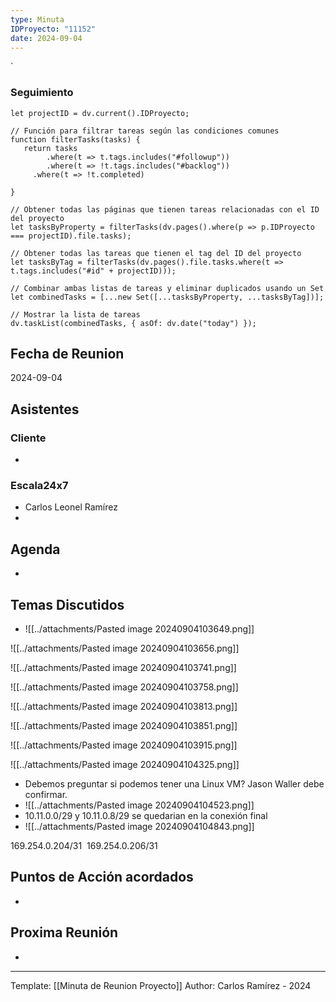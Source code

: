 ```yaml
---
type: Minuta
IDProyecto: "11152"
date: 2024-09-04
---
```

`

### Seguimiento

```dataviewjs
let projectID = dv.current().IDProyecto;

// Función para filtrar tareas según las condiciones comunes
function filterTasks(tasks) {
   return tasks
        .where(t => t.tags.includes("#followup"))
        .where(t => !t.tags.includes("#backlog"))
     .where(t => !t.completed)
        
}

// Obtener todas las páginas que tienen tareas relacionadas con el ID del proyecto
let tasksByProperty = filterTasks(dv.pages().where(p => p.IDProyecto === projectID).file.tasks);

// Obtener todas las tareas que tienen el tag del ID del proyecto
let tasksByTag = filterTasks(dv.pages().file.tasks.where(t => t.tags.includes("#id" + projectID)));

// Combinar ambas listas de tareas y eliminar duplicados usando un Set
let combinedTasks = [...new Set([...tasksByProperty, ...tasksByTag])];

// Mostrar la lista de tareas
dv.taskList(combinedTasks, { asOf: dv.date("today") });
 ```
## Fecha de Reunion
2024-09-04

## Asistentes

### Cliente
* 
### Escala24x7
- Carlos Leonel Ramírez
-  

## Agenda
* 
## Temas Discutidos
*  ![[../attachments/Pasted image 20240904103649.png]]



![[../attachments/Pasted image 20240904103656.png]]

![[../attachments/Pasted image 20240904103741.png]]


![[../attachments/Pasted image 20240904103758.png]]


![[../attachments/Pasted image 20240904103813.png]]

![[../attachments/Pasted image 20240904103851.png]]

![[../attachments/Pasted image 20240904103915.png]]





![[../attachments/Pasted image 20240904104325.png]]
- Debemos preguntar si podemos tener una Linux VM? Jason Waller debe confirmar.
- ![[../attachments/Pasted image 20240904104523.png]]
- 10.11.0.0/29 y 10.11.0.8/29 se quedarian en la conexión final
- ![[../attachments/Pasted image 20240904104843.png]]

169.254.0.204/31 
169.254.0.206/31



## Puntos de Acción acordados

- 

## Proxima Reunión
*   

---
Template: [[Minuta de Reunion Proyecto]]
Author: Carlos Ramírez - 2024
